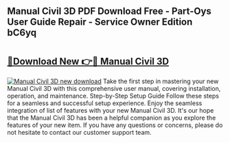 ## Manual Civil 3D PDF Download Free - Part-Oys User Guide Repair - Service Owner Edition bC6yq

# <h2><a href="http://bc12727.oget.top/?id=Manual+Civil+3D">🔗Download New 👉🔴 Manual Civil 3D</a></h2>

[![Manual Civil 3D new download](https://i.imgur.com/5g1atiW.png)](http://bc12727.oget.top/?id=Manual+Civil+3D)
Take the first step in mastering your new Manual Civil 3D with this comprehensive user manual, covering installation, operation, and maintenance. Step-by-Step Setup Guide Follow these steps for a seamless and successful setup experience. Enjoy the seamless integration of list of features with your new Manual Civil 3D. It's our hope that the Manual Civil 3D has been a helpful companion as you explore the features of your new item. If you have any questions or concerns, please do not hesitate to contact our customer support team.
